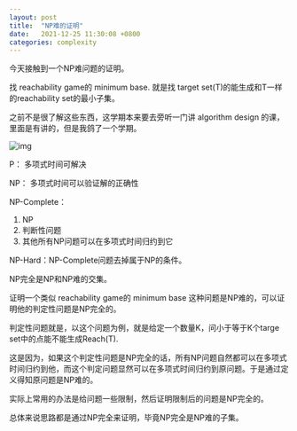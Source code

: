 ```yaml
---
layout: post
title:  "NP难的证明"
date:   2021-12-25 11:30:08 +0800
categories: complexity
---
```


今天接触到一个NP难问题的证明。

找 reachability game的 minimum base. 就是找 target set(T)的能生成和T一样的reachability set的最小子集。

之前不是很了解这些东西，这学期本来要去旁听一门讲 algorithm design 的课，里面是有讲的，但是我鸽了一个学期。

![img]({{https://congyu711.github.io}}/assets/image/P_np_np-complete_np-hard.svg)

P： 多项式时间可解决

NP： 多项式时间可以验证解的正确性

NP-Complete：
1. NP
2. 判断性问题
3. 其他所有NP问题可以在多项式时间归约到它

NP-Hard：NP-Complete问题去掉属于NP的条件。

NP完全是NP和NP难的交集。

证明一个类似 reachability game的 minimum base 这种问题是NP难的，可以证明他的判定性问题是NP完全的。

判定性问题就是，以这个问题为例，就是给定一个数量K，问小于等于K个targe set中的点能不能生成Reach(T).

这是因为，如果这个判定性问题是NP完全的话，所有NP问题自然都可以在多项式时间归约到他，而这个判定问题显然可以在多项式时间归约到原问题。于是通过定义得知原问题是NP难的。

实际上常用的办法是给问题一些限制，然后证明限制后的问题是NP完全的。

总体来说思路都是通过NP完全来证明，毕竟NP完全是NP难的子集。

